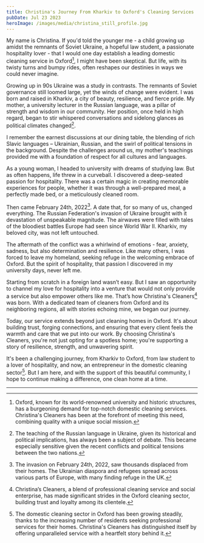 ```yaml
---
title: Christina's Journey From Kharkiv to Oxford's Cleaning Services
pubDate: Jul 23 2023
heroImage: /images/media/christina_still_profile.jpg
---
```

My name is Christina. If you'd told the younger me - a child growing up amidst the remnants of Soviet Ukraine, a hopeful law student, a passionate hospitality lover - that I would one day establish a leading domestic cleaning service in Oxford[^1^], I might have been skeptical. But life, with its twisty turns and bumpy rides, often reshapes our destinies in ways we could never imagine.

Growing up in 90s Ukraine was a study in contrasts. The remnants of Soviet governance still loomed large, yet the winds of change were evident. I was born and raised in Kharkiv, a city of beauty, resilience, and fierce pride. My mother, a university lecturer in the Russian language, was a pillar of strength and wisdom in our community. Her position, once held in high regard, began to stir whispered conversations and sidelong glances as political climates changed[^2^]. 

I remember the earnest discussions at our dining table, the blending of rich Slavic languages – Ukrainian, Russian, and the swirl of political tensions in the background. Despite the challenges around us, my mother's teachings provided me with a foundation of respect for all cultures and languages.

As a young woman, I headed to university with dreams of studying law. But as often happens, life threw in a curveball. I discovered a deep-seated passion for hospitality. There was a certain magic in creating memorable experiences for people, whether it was through a well-prepared meal, a perfectly made bed, or a meticulously cleaned room.

Then came February 24th, 2022[^3^]. A date that, for so many of us, changed everything. The Russian Federation's invasion of Ukraine brought with it devastation of unspeakable magnitude. The airwaves were filled with tales of the bloodiest battles Europe had seen since World War II. Kharkiv, my beloved city, was not left untouched.

The aftermath of the conflict was a whirlwind of emotions - fear, anxiety, sadness, but also determination and resilience. Like many others, I was forced to leave my homeland, seeking refuge in the welcoming embrace of Oxford. But the spirit of hospitality, that passion I discovered in my university days, never left me.

Starting from scratch in a foreign land wasn’t easy. But I saw an opportunity to channel my love for hospitality into a venture that would not only provide a service but also empower others like me. That’s how Christina's Cleaners[^4^] was born. With a dedicated team of cleaners from Oxford and its neighboring regions, all with stories echoing mine, we began our journey.

Today, our service extends beyond just cleaning homes in Oxford. It's about building trust, forging connections, and ensuring that every client feels the warmth and care that we put into our work. By choosing Christina's Cleaners, you're not just opting for a spotless home; you're supporting a story of resilience, strength, and unwavering spirit.

It's been a challenging journey, from Kharkiv to Oxford, from law student to a lover of hospitality, and now, an entrepreneur in the domestic cleaning sector[^5^]. But I am here, and with the support of this beautiful community, I hope to continue making a difference, one clean home at a time.

- - -

[^1^]: Oxford, known for its world-renowned university and historic structures, has a burgeoning demand for top-notch domestic cleaning services. Christina's Cleaners has been at the forefront of meeting this need, combining quality with a unique social mission.

[^2^]: The teaching of the Russian language in Ukraine, given its historical and political implications, has always been a subject of debate. This became especially sensitive given the recent conflicts and political tensions between the two nations.

[^3^]: The invasion on February 24th, 2022, saw thousands displaced from their homes. The Ukrainian diaspora and refugees spread across various parts of Europe, with many finding refuge in the UK.

[^4^]: Christina’s Cleaners, a blend of professional cleaning service and social enterprise, has made significant strides in the Oxford cleaning sector, building trust and loyalty among its clientele.

[^5^]: The domestic cleaning sector in Oxford has been growing steadily, thanks to the increasing number of residents seeking professional services for their homes. Christina's Cleaners has distinguished itself by offering unparalleled service with a heartfelt story behind it.